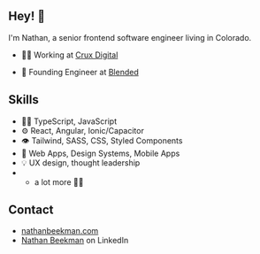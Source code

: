 ## Hey! 👋
I'm Nathan, a senior frontend software engineer living in Colorado.

- 👨‍💻 Working at [Crux Digital](https://cruxdigital.com)

- 🧭 Founding Engineer at [Blended](https://blended.app)

## Skills
- 👨‍💻 TypeScript, JavaScript
- ⚙️ React, Angular, Ionic/Capacitor
- 👁️ Tailwind, SASS, CSS, Styled Components
- 📱 Web Apps, Design Systems, Mobile Apps
- 💡 UX design, thought leadership
- + a lot more 🙌🏻
## Contact
- [nathanbeekman.com](https://nathanbeekman.com)
- [Nathan Beekman](https://www.linkedin.com/in/nathanbeekman/) on LinkedIn
